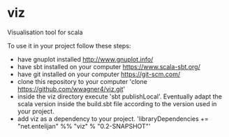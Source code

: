 # viz
Visualisation tool for scala

To use it in your project follow these steps:
* have gnuplot installed http://www.gnuplot.info/
* have sbt installed on your computer https://www.scala-sbt.org/
* have git installed on your computer https://git-scm.com/
* clone this repository to your computer 'clone https://github.com/wwagner4/viz.git'
* inside the viz directory execute 'sbt publishLocal'. Eventually adapt the scala version inside the build.sbt file according to the version used in your project.
* add viz as a dependency to your project. 'libraryDependencies += "net.entelijan" %% "viz" % "0.2-SNAPSHOT"'
